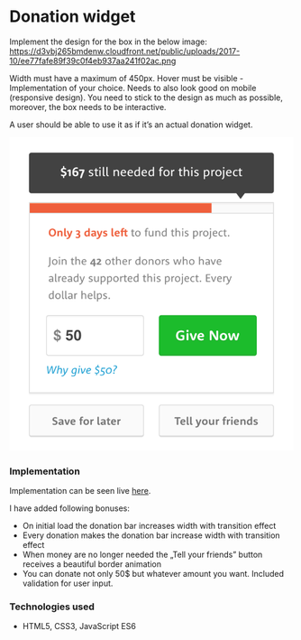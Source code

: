 # Donation widget

Implement the design for the box in the below image:
https://d3vbj265bmdenw.cloudfront.net/public/uploads/2017-10/ee77fafe89f39c0f4eb937aa241f02ac.png

Width must have a maximum of 450px.
Hover must be visible - Implementation of your choice.
Needs to also look good on mobile (responsive design).
You need to stick to the design as much as possible, moreover, the box needs to be interactive.

A user should be able to use it as if it’s an actual donation widget.

![image](https://github.com/JusticeBringer/Donation-widget/blob/main/public/images/widget.png)

### Implementation

Implementation can be seen live [here](https://justicebringer.github.io/Donation-widget/).

I have added following bonuses:

- On initial load the donation bar increases width with transition effect
- Every donation makes the donation bar increase width with transition effect
- When money are no longer needed the „Tell your friends” button receives a beautiful border animation
- You can donate not only 50$ but whatever amount you want. Included validation for user input.

### Technologies used

- HTML5, CSS3, JavaScript ES6
